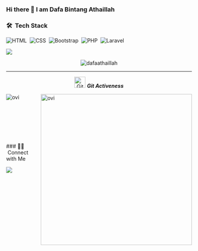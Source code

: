 ### Hi there 👋 I am Dafa Bintang Athaillah

### 🛠 &nbsp;Tech Stack

![HTML](https://img.shields.io/badge/-HTML-05122A?style=flat&logo=HTML5)&nbsp;
![CSS](https://img.shields.io/badge/-CSS-05122A?style=flat&logo=CSS3&logoColor=1572B6)&nbsp;
![Bootstrap](https://img.shields.io/badge/-Bootstrap-05122A?style=flat&logo=bootstrap&logoColor=563D7C)&nbsp;
![PHP](https://img.shields.io/badge/-PHP-05122A?style=flat&logo=PHP)&nbsp;
![Laravel](https://img.shields.io/badge/-Laravel-05122A?style=flat&logo=laravel)&nbsp;


![](https://komarev.com/ghpvc/?username=dafaathaillah&color=dc143c)
<!--
*dafaathaillah/dafaathaillah* is a ✨ special ✨ repository because its `README.md` (this file) appears on your GitHub profile.

Here are some ideas to get you started:

- 🔭 I’m currently working on ...
- 🌱 I’m currently learning ...
- 👯 I’m looking to collaborate on ...
- 🤔 I’m looking for help with ...
- 💬 Ask me about ...
- 📫 How to reach me: ...
- 😄 Pronouns: ...
- ⚡ Fun fact: ...
-->


<p align="center"><img src="https://github-readme-streak-stats.herokuapp.com/?user=dafaathaillah&theme=algolia" alt="dafaathaillah"  /></p>

<hr>
<p align="center">
 <img src="https://media.giphy.com/media/W5eoZHPpUx9sapR0eu/giphy.gif" width="30px" alt="Git"/>&nbsp;<i><b>Git Activeness</b></i></p>
 
<p><img align="left" src="https://github-readme-stats.vercel.app/api/top-langs?username=dafaathaillah&show_icons=true&locale=en&layout=compact&theme=chartreuse-dark" alt="ovi" /></p>
<p>&nbsp;<img align="right" src="https://github-readme-stats.vercel.app/api?username=dafaathaillah&show_icons=true&locale=en&theme=chartreuse-dark" alt="ovi" width="410" /></p>
<br><br><br><br><br>

</br>
### 🤝🏻 &nbsp;Connect with Me

<p align="left">
<a href="mailto:dafaathaillah@gmail.com"><img src="https://img.shields.io/badge/-dafaathaillah@gmail.com-D14836?style=flat&logo=Gmail&logoColor=white"/></a>
</p>
